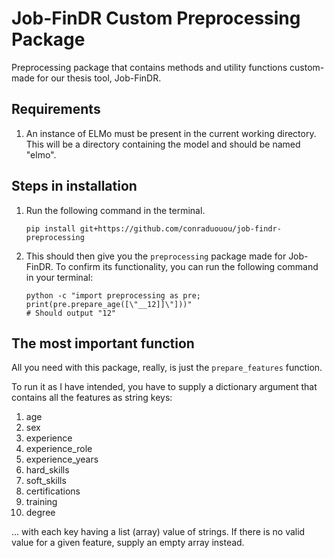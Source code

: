 # Job-FinDR Custom Preprocessing Package

Preprocessing package that contains methods and utility functions custom-made for our thesis tool, Job-FinDR.

## Requirements

1. An instance of ELMo must be present in the current working directory. This will be a directory containing the model and should be named "elmo".

## Steps in installation

1. Run the following command in the terminal.
    ```
    pip install git+https://github.com/conraduouou/job-findr-preprocessing
    ```

2. This should then give you the `preprocessing` package made for Job-FinDR. To confirm its functionality, you can run the following command in your terminal:
    ```
    python -c "import preprocessing as pre; print(pre.prepare_age([\"__12]]\"]))"
    # Should output "12"
    ```

## The most important function

All you need with this package, really, is just the `prepare_features` function.

To run it as I have intended, you have to supply a dictionary argument that contains all the features as string keys:

1. age
2. sex
3. experience
4. experience_role
5. experience_years
6. hard_skills
7. soft_skills
8. certifications
9. training
10. degree

... with each key having a list (array) value of strings. If there is no valid value for a given feature, supply an empty array instead.